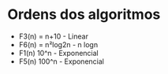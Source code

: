 # Ordens dos algoritmos

 - F3(n) = n+10 - Linear
 - F6(n) = n²log2n - n logn
 - F1(n) 10^n - Exponencial
 - F5(n) 100^n - Exponencial